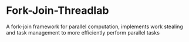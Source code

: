 # Fork-Join-Threadlab
A fork-join framework for parallel computation, implements work stealing and task management to more efficiently perform parallel tasks
